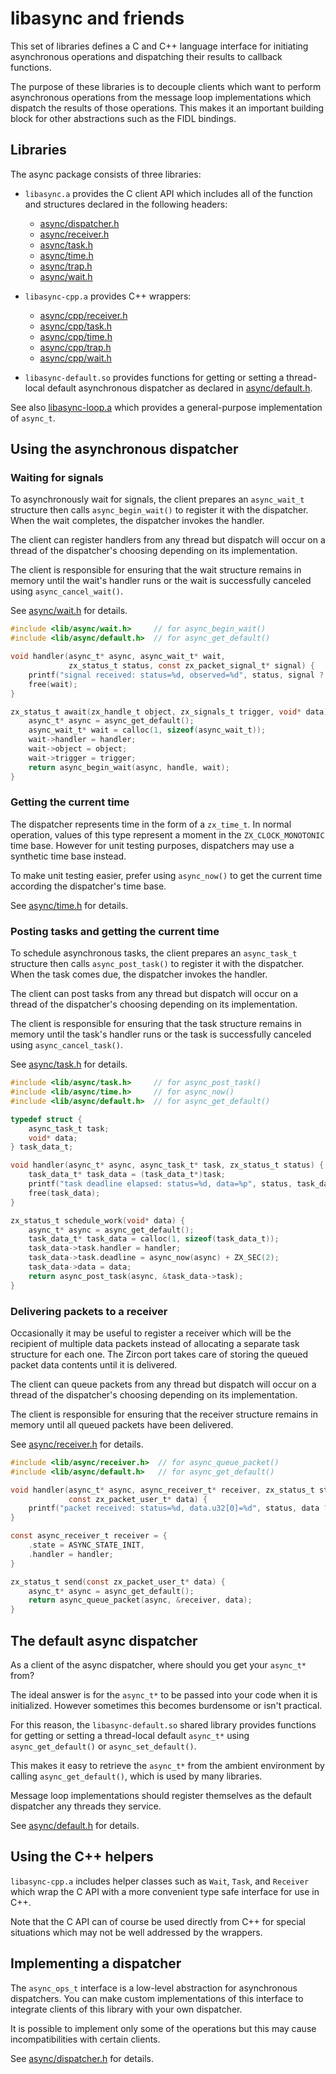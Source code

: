 # libasync and friends

This set of libraries defines a C and C++ language interface for initiating
asynchronous operations and dispatching their results to callback functions.

The purpose of these libraries is to decouple clients which want to perform
asynchronous operations from the message loop implementations which dispatch
the results of those operations.  This makes it an important building block
for other abstractions such as the FIDL bindings.

## Libraries

The async package consists of three libraries:

- `libasync.a` provides the C client API which includes all of the function
and structures declared in the following headers:
    - [async/dispatcher.h](include/lib/async/dispatcher.h)
    - [async/receiver.h](include/lib/async/receiver.h)
    - [async/task.h](include/lib/async/task.h)
    - [async/time.h](include/lib/async/time.h)
    - [async/trap.h](include/lib/async/trap.h)
    - [async/wait.h](include/lib/async/wait.h)

- `libasync-cpp.a` provides C++ wrappers:
    - [async/cpp/receiver.h](include/lib/async/cpp/receiver.h)
    - [async/cpp/task.h](include/lib/async/cpp/task.h)
    - [async/cpp/time.h](include/lib/async/cpp/time.h)
    - [async/cpp/trap.h](include/lib/async/cpp/trap.h)
    - [async/cpp/wait.h](include/lib/async/cpp/wait.h)

- `libasync-default.so` provides functions for getting or setting a thread-local
default asynchronous dispatcher as declared in [async/default.h](include/lib/async/default.h).

See also [libasync-loop.a](../async-loop/README.md) which provides a general-purpose
implementation of `async_t`.

## Using the asynchronous dispatcher

### Waiting for signals

To asynchronously wait for signals, the client prepares an `async_wait_t`
structure then calls `async_begin_wait()` to register it with the dispatcher.
When the wait completes, the dispatcher invokes the handler.

The client can register handlers from any thread but dispatch will occur
on a thread of the dispatcher's choosing depending on its implementation.

The client is responsible for ensuring that the wait structure remains in
memory until the wait's handler runs or the wait is successfully canceled using
`async_cancel_wait()`.

See [async/wait.h](include/lib/async/wait.h) for details.

```c
#include <lib/async/wait.h>     // for async_begin_wait()
#include <lib/async/default.h>  // for async_get_default()

void handler(async_t* async, async_wait_t* wait,
             zx_status_t status, const zx_packet_signal_t* signal) {
    printf("signal received: status=%d, observed=%d", status, signal ? signal->observed : 0);
    free(wait);
}

zx_status_t await(zx_handle_t object, zx_signals_t trigger, void* data) {
    async_t* async = async_get_default();
    async_wait_t* wait = calloc(1, sizeof(async_wait_t));
    wait->handler = handler;
    wait->object = object;
    wait->trigger = trigger;
    return async_begin_wait(async, handle, wait);
}
```

### Getting the current time

The dispatcher represents time in the form of a `zx_time_t`.  In normal
operation, values of this type represent a moment in the `ZX_CLOCK_MONOTONIC`
time base.  However for unit testing purposes, dispatchers may use a synthetic
time base instead.

To make unit testing easier, prefer using `async_now()` to get the current
time according the dispatcher's time base.

See [async/time.h](include/lib/async/time.h) for details.

### Posting tasks and getting the current time

To schedule asynchronous tasks, the client prepares an `async_task_t`
structure then calls `async_post_task()` to register it with the dispatcher.
When the task comes due, the dispatcher invokes the handler.

The client can post tasks from any thread but dispatch will occur
on a thread of the dispatcher's choosing depending on its implementation.

The client is responsible for ensuring that the task structure remains in
memory until the task's handler runs or the task is successfully canceled using
`async_cancel_task()`.

See [async/task.h](include/lib/async/task.h) for details.

```c
#include <lib/async/task.h>     // for async_post_task()
#include <lib/async/time.h>     // for async_now()
#include <lib/async/default.h>  // for async_get_default()

typedef struct {
    async_task_t task;
    void* data;
} task_data_t;

void handler(async_t* async, async_task_t* task, zx_status_t status) {
    task_data_t* task_data = (task_data_t*)task;
    printf("task deadline elapsed: status=%d, data=%p", status, task_data->data);
    free(task_data);
}

zx_status_t schedule_work(void* data) {
    async_t* async = async_get_default();
    task_data_t* task_data = calloc(1, sizeof(task_data_t));
    task_data->task.handler = handler;
    task_data->task.deadline = async_now(async) + ZX_SEC(2);
    task_data->data = data;
    return async_post_task(async, &task_data->task);
}
```

### Delivering packets to a receiver

Occasionally it may be useful to register a receiver which will be the
recipient of multiple data packets instead of allocating a separate task
structure for each one.  The Zircon port takes care of storing the queued
packet data contents until it is delivered.

The client can queue packets from any thread but dispatch will occur
on a thread of the dispatcher's choosing depending on its implementation.

The client is responsible for ensuring that the receiver structure remains in
memory until all queued packets have been delivered.

See [async/receiver.h](include/lib/async/receiver.h) for details.

```c
#include <lib/async/receiver.h>  // for async_queue_packet()
#include <lib/async/default.h>   // for async_get_default()

void handler(async_t* async, async_receiver_t* receiver, zx_status_t status,
             const zx_packet_user_t* data) {
    printf("packet received: status=%d, data.u32[0]=%d", status, data ? data.u32[0] : 0);
}

const async_receiver_t receiver = {
    .state = ASYNC_STATE_INIT,
    .handler = handler;
}

zx_status_t send(const zx_packet_user_t* data) {
    async_t* async = async_get_default();
    return async_queue_packet(async, &receiver, data);
}
```

## The default async dispatcher

As a client of the async dispatcher, where should you get your `async_t*` from?

The ideal answer is for the `async_t*` to be passed into your code when it is
initialized.  However sometimes this becomes burdensome or isn't practical.

For this reason, the `libasync-default.so` shared library provides functions
for getting or setting a thread-local default `async_t*` using
`async_get_default()` or `async_set_default()`.

This makes it easy to retrieve the `async_t*` from the ambient environment
by calling `async_get_default()`, which is used by many libraries.

Message loop implementations should register themselves as the default
dispatcher any threads they service.

See [async/default.h](include/lib/async/default.h) for details.

## Using the C++ helpers

`libasync-cpp.a` includes helper classes such as `Wait`, `Task`, and `Receiver`
which wrap the C API with a more convenient type safe interface for use
in C++.

Note that the C API can of course be used directly from C++ for special
situations which may not be well addressed by the wrappers.

## Implementing a dispatcher

The `async_ops_t` interface is a low-level abstraction for asynchronous
dispatchers.  You can make custom implementations of this interface to
integrate clients of this library with your own dispatcher.

It is possible to implement only some of the operations but this may cause
incompatibilities with certain clients.

See [async/dispatcher.h](include/lib/async/dispatcher.h) for details.

